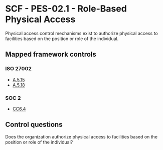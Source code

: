 # SCF - PES-02.1 - Role-Based Physical Access
Physical access control mechanisms exist to authorize physical access to facilities based on the position or role of the individual.
## Mapped framework controls
### ISO 27002
- [A.5.15](../iso27002/a-5.md#a515)
- [A.5.18](../iso27002/a-5.md#a518)
  
### SOC 2
- [CC6.4](../soc2/cc64.md)
  
## Control questions
Does the organization authorize physical access to facilities based on the position or role of the individual?
  